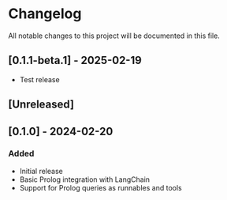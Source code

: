 # Changelog

All notable changes to this project will be documented in this file.

## [0.1.1-beta.1] - 2025-02-19
- Test release

## [Unreleased]

## [0.1.0] - 2024-02-20
### Added
- Initial release
- Basic Prolog integration with LangChain
- Support for Prolog queries as runnables and tools
